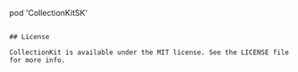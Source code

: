 pod 'CollectionKitSK'
```

## License

CollectionKit is available under the MIT license. See the LICENSE file for more info.
